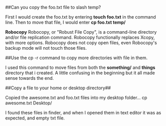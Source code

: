 ##Can you copy the foo.txt file to slash temp?

First I would create the foo.txt by entering **touch foo.txt** in the command line. Then to move that file, I would 
enter **cp foo.txt temp/** 

**Robocopy** Robocopy, or "Robust File Copy", is a command-line directory and/or file replication command. 
Robocopy functionally replaces Xcopy, with more options. Robocopy does not copy open files, even Robocopy's backup mode 
will not touch those files. 

##Use the cp -r command to copy more directories with file in them. 

I used this command to move files from both the **something/** and **things** directory that i created.
A little confusing in the beginning but it all made sense towards the end. 

##Copy a file to your home or desktop directory##

Copied the awesome.txt and foo.txt files into my desktop folder... cp awesome.txt Desktop/

I found these files in finder, and when I opened them in text editor it was as expected, and empty txt file. 
